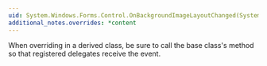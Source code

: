```yaml
---
uid: System.Windows.Forms.Control.OnBackgroundImageLayoutChanged(System.EventArgs)
additional_notes.overrides: *content
---
```


<p>When overriding <xref href="System.Windows.Forms.Control.OnBackgroundImageLayoutChanged(System.EventArgs)"></xref> in a derived class, be sure to call the base class's <xref href="System.Windows.Forms.Control.OnBackgroundImageLayoutChanged(System.EventArgs)"></xref> method so that registered delegates receive the event.</p>


